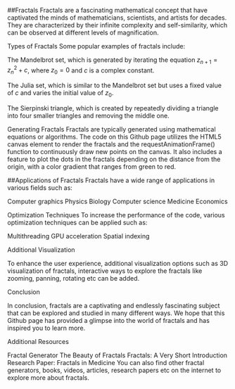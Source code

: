 ##Fractals
Fractals are a fascinating mathematical concept that have captivated the minds of mathematicians, scientists, and artists for decades. They are characterized by their infinite complexity and self-similarity, which can be observed at different levels of magnification.

Types of Fractals
Some popular examples of fractals include:

The Mandelbrot set, which is generated by iterating the equation $z_{n+1} = z_n^2 + c$, where $z_0 = 0$ and $c$ is a complex constant.

The Julia set, which is similar to the Mandelbrot set but uses a fixed value of $c$ and varies the initial value of $z_0$.

The Sierpinski triangle, which is created by repeatedly dividing a triangle into four smaller triangles and removing the middle one.

Generating Fractals
Fractals are typically generated using mathematical equations or algorithms. The code on this Github page utilizes the HTML5 canvas element to render the fractals and the requestAnimationFrame() function to continuously draw new points on the canvas. It also includes a feature to plot the dots in the fractals depending on the distance from the origin, with a color gradient that ranges from green to red.

##Applications of Fractals
Fractals have a wide range of applications in various fields such as:

Computer graphics
Physics
Biology
Computer science
Medicine
Economics

Optimization Techniques
To increase the performance of the code, various optimization techniques can be applied such as:

Multithreading
GPU acceleration
Spatial indexing

Additional Visualization

To enhance the user experience, additional visualization options such as 3D visualization of fractals, interactive ways to explore the fractals like zooming, panning, rotating etc can be added.

Conclusion

In conclusion, fractals are a captivating and endlessly fascinating subject that can be explored and studied in many different ways. We hope that this Github page has provided a glimpse into the world of fractals and has inspired you to learn more.

Additional Resources

Fractal Generator
The Beauty of Fractals
Fractals: A Very Short Introduction
Research Paper: Fractals in Medicine
You can also find other fractal generators, books, videos, articles, research papers etc on the internet to explore more about fractals.

